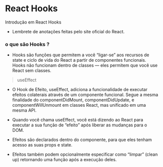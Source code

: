 # React Hooks
Introdução em React Hooks

- Lembrete de anotações feitas pelo site oficial do React.


### o que são Hooks ?
- Hooks são funções que permitem a você “ligar-se” aos recursos de state e ciclo de vida do React a partir de componentes funcionais. Hooks não funcionam dentro de classes — eles permitem que você use React sem classes.

> useEffect

- O Hook de Efeito, useEffect, adiciona a funcionalidade de executar efeitos colaterais através de um componente funcional. Segue a mesma finalidade do componentDidMount, componentDidUpdate, e componentWillUnmount em classes React, mas unificado em uma mesma API. 

- Quando você chama useEffect, você está dizendo ao React para executar a sua função de “efeito” após liberar as mudanças para o DOM. 

- Efeitos são declarados dentro do componente, para que eles tenham acesso as suas props e state.   

- Efeitos também podem opcionalmente especificar como “limpar” (clean up) retornando uma função após a execução deles. 